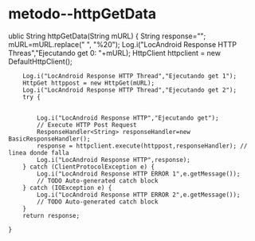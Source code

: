 metodo--httpGetData
===================

ublic String httpGetData(String mURL) {
        String response="";
        mURL=mURL.replace(" ", "%20");
        Log.i("LocAndroid Response HTTP Threas","Ejecutando get 0: "+mURL);
        HttpClient httpclient = new DefaultHttpClient();

        Log.i("LocAndroid Response HTTP Thread","Ejecutando get 1");
        HttpGet httppost = new HttpGet(mURL);
        Log.i("LocAndroid Response HTTP Thread","Ejecutando get 2");
        try {


            Log.i("LocAndroid Response HTTP","Ejecutando get");
            // Execute HTTP Post Request
            ResponseHandler<String> responseHandler=new BasicResponseHandler();
            response = httpclient.execute(httppost,responseHandler); // linea donde falla 
            Log.i("LocAndroid Response HTTP",response);
        } catch (ClientProtocolException e) {
            Log.i("LocAndroid Response HTTP ERROR 1",e.getMessage());
            // TODO Auto-generated catch block
        } catch (IOException e) {
            Log.i("LocAndroid Response HTTP ERROR 2",e.getMessage());
            // TODO Auto-generated catch block
        }
        return response;

    }
